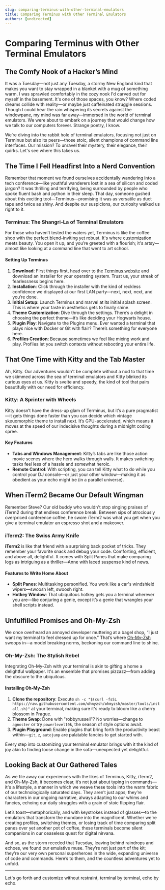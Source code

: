 ```yaml
---
slug: comparing-terminus-with-other-terminal-emulators
title: Comparing Terminus with Other Terminal Emulators
authors: [undirected]
---
```



# Comparing Terminus with Other Terminal Emulators

## The Comfy Nook of a Hacker’s Mind

It was a Tuesday—not just any Tuesday, a stormy New England kind that makes you want to stay wrapped in a blanket with a mug of something warm. I was sprawled comfortably in the cozy nook I'd carved out for myself in the basement. It's one of those spaces, you know? Where coded dreams collide with reality—or maybe just caffeinated struggle sessions. Though I could hear the rain whispering its secrets against the windowpane, my mind was far away—immersed in the world of terminal emulators. We were about to embark on a journey that would change how we talk to our computers forever. Strange poetry, I know.

We’re diving into the rabbit hole of terminal emulators, focusing not just on Terminus but also its peers—those stoic, silent champions of command line interfaces. Our mission? To unravel their mystery, their elegance, their quirks. Let's see where this takes us.

## The Time I Fell Headfirst Into a Nerd Convention

Remember that moment we found ourselves accidentally wandering into a tech conference—like youthful wanderers lost in a sea of silicon and coded jargon? It was thrilling and terrifying, being surrounded by people who spoke fluent bash and python in their sleep. That day, someone gushed about this exciting tool—Terminus—promising it was as versatile as duct tape and twice as shiny. And despite our suspicions, our curiosity walked us right to it.

### Terminus: The Shangri-La of Terminal Emulators

For those who haven’t tested the waters yet, Terminus is like the coffee shop with the perfect blend–inviting yet robust. It's where customization meets beauty. You open it up, and you’re greeted with a flourish; it's artsy—almost like looking at a command line that went to art school.

#### Setting Up Terminus

1. **Download**: First things first, head over to the [Terminus website](https://eugeny.github.io/terminus/) and download an installer for your operating system. Trust us, your streak of fearlessness begins here.
2. **Installation**: Click through the installer with the kind of reckless confidence we displayed at our first LAN party—next, next, next, and you’re done.
3. **Initial Setup**: Launch Terminus and marvel at its initial splash screen. This is where your taste in aesthetics gets to finally shine.
4. **Theme Customization**: Dive through the settings. There’s a delight in choosing the perfect theme—it’s like deciding your Hogwarts house.
5. **Plugin Play**: Navigate to the Plugins menu. Ever wanted a terminal that plays nice with Docker or Git with flair? There’s something for everyone here.
6. **Profiles Creation**: Because sometimes we feel like mixing work and play. Profiles let you switch contexts without rebooting your entire life.

## That One Time with Kitty and the Tab Master

Ah, Kitty. Our adventures wouldn't be complete without a nod to that time we skimmed across the sea of terminal emulators and Kitty blinked its curious eyes at us. Kitty is svelte and speedy, the kind of tool that pairs beautifully with our need for efficiency.

### Kitty: A Sprinter with Wheels

Kitty doesn’t have the dress-up glam of Terminus, but it’s a pure pragmatist—it gets things done faster than you can decide which vintage skeuomorphic theme to install next. It’s GPU-accelerated, which means it moves at the speed of our indecisive thoughts during a midnight coding spree.

#### Key Features

- **Tabs and Windows Management**: Kitty’s tabs are like those action movie scenes where the hero walks through walls. It makes switching tasks feel less of a hassle and somewhat heroic.
- **Remote Control**: With scripting, you can tell Kitty what to do while you control your DJ console—or just your other window—making it as obedient as your echo might be (in a parallel universe).

## When iTerm2 Became Our Default Wingman

Remember Steve? Our old buddy who wouldn't stop singing praises of iTerm2 during that endless conference break. Between sips of atrociously overpriced conference coffee, he swore iTerm2 was what you get when you give a terminal emulator an espresso shot and a makeover.

### iTerm2: The Swiss Army Knife

**iTerm2** is like that friend with a surprising back pocket of tricks. They remember your favorite snack and debug your code. Comforting, efficient, and above all, delightful. It comes with Split Panes that make comparing logs as intriguing as a thriller—Anne with laced suspense kind of news. 

#### Features to Write Home About

- **Split Panes**: Multitasking personified. You work like a car's windshield wipers—swoosh left, swoosh right.
- **Hotkey Window**: That ubiquitous hotkey gets you a terminal wherever you are—like conjuring a genie, except it’s a genie that wrangles your shell scripts instead.

## Unfulfilled Promises and Oh-My-Zsh

We once overheard an annoyed developer muttering at a bagel shop, “I just want my terminal to feel dressed up for once.” That’s where [Oh-My-Zsh](https://ohmyz.sh/) swoops in—a model breaking norms, beckoning our command line to shine.

### Oh-My-Zsh: The Stylish Rebel

Integrating Oh-My-Zsh with your terminal is akin to gifting a home a delightful wallpaper. It's an ensemble that promises pizzazz—from adding the obscure to the ubiquitous.

#### Installing Oh-My-Zsh

1. **Clone the repository**: Execute `sh -c "$(curl -fsSL https://raw.githubusercontent.com/ohmyzsh/ohmyzsh/master/tools/install.sh)"` at your terminal, making sure it's ready to bloom like a cherry blossom in Prague.
2. **Theme Swap**: Done with "robbyrussell"? No worries—change to `agnoster` or try `powerlevel10k`, the season of style options await.
3. **Plugin Playground**: Enable plugins that bring forth the productivity beast within—`git`, `z`, `autojump` are palatable fancies to get started with.

Every step into customizing your terminal emulator brings with it the kind of joy akin to finding loose change in the sofa—unexpected yet delightful.

## Looking Back at Our Gathered Tales

As we file away our experiences with the likes of Terminus, Kitty, iTerm2, and Oh-My-Zsh, it becomes clear, it’s not just about typing in commands—it's a lifestyle, a manner in which we weave these tools into the warm fabric of our technologically saturated days. They aren’t just apps; they’re characters in our ongoing narrative, always adapting to our whims and fancies, echoing our daily struggles with a grain of stoic flipping flair.

Let’s toast—metaphorically, and with keystrokes instead of glasses—to the emulators that transform the mundane into the magnificent. Whether we're creating profiles, switching themes, or losing track of time comparing split panes over yet another pot of coffee, these terminals become silent companions in our ceaseless quest for digital nirvana.

And so, as the storm receded that Tuesday, leaving behind raindrops and echoes, we found our emulative muse. They’re not just part of the kit; they’re our very own personal superheroes in the wide, expanding universe of code and commands. Here’s to them, and the countless adventures yet to unfold.

--- 

Let's go forth and customize without restraint, terminal by terminal, echo by echo.
```